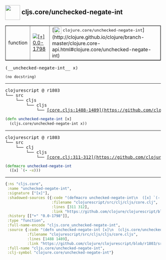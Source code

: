 ## <img width="48px" valign="middle" src="http://i.imgur.com/Hi20huC.png"> cljs.core/unchecked-negate-int

 <table border="1">
<tr>
<td>function</td>
<td><a href="https://github.com/cljsinfo/api-refs/tree/0.0-1798"><img valign="middle" alt="[+] 0.0-1798" src="https://img.shields.io/badge/+-0.0--1798-lightgrey.svg"></a> </td>
<td>
[<img height="24px" valign="middle" src="http://i.imgur.com/1GjPKvB.png"> <samp>clojure.core/unchecked-negate-int</samp>](http://clojure.github.io/clojure/branch-master/clojure.core-api.html#clojure.core/unchecked-negate-int)
</td>
</tr>
</table>

 <samp>
(__unchecked-negate-int__ x)<br>
</samp>

```
(no docstring)
```

---

 <pre>
clojurescript @ r1803
└── src
    └── cljs
        └── cljs
            └── <ins>[core.cljs:1488-1489](https://github.com/clojure/clojurescript/blob/r1803/src/cljs/cljs/core.cljs#L1488-L1489)</ins>
</pre>

```clj
(defn unchecked-negate-int [x]
  (cljs.core/unchecked-negate-int x))
```


---

 <pre>
clojurescript @ r1803
└── src
    └── clj
        └── cljs
            └── <ins>[core.clj:311-312](https://github.com/clojure/clojurescript/blob/r1803/src/clj/cljs/core.clj#L311-L312)</ins>
</pre>

```clj
(defmacro unchecked-negate-int
  ([x] `(- ~x)))
```

---

```clj
{:ns "cljs.core",
 :name "unchecked-negate-int",
 :signature ["[x]"],
 :shadowed-sources ({:code "(defmacro unchecked-negate-int\n  ([x] `(- ~x)))",
                     :filename "clojurescript/src/clj/cljs/core.clj",
                     :lines [311 312],
                     :link "https://github.com/clojure/clojurescript/blob/r1803/src/clj/cljs/core.clj#L311-L312"}),
 :history [["+" "0.0-1798"]],
 :type "function",
 :full-name-encode "cljs.core_unchecked-negate-int",
 :source {:code "(defn unchecked-negate-int [x]\n  (cljs.core/unchecked-negate-int x))",
          :filename "clojurescript/src/cljs/cljs/core.cljs",
          :lines [1488 1489],
          :link "https://github.com/clojure/clojurescript/blob/r1803/src/cljs/cljs/core.cljs#L1488-L1489"},
 :full-name "cljs.core/unchecked-negate-int",
 :clj-symbol "clojure.core/unchecked-negate-int"}

```
